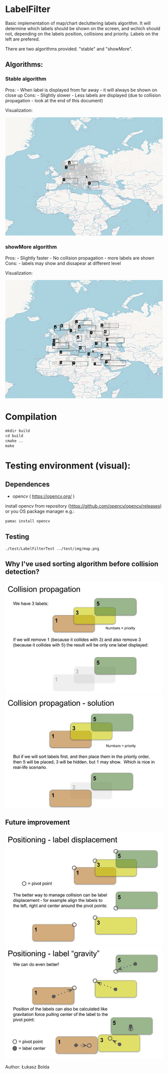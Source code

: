 
# LabelFilter

Basic implementation of map/chart decluttering labels algorithm.
It will determine which labels should be shown on the screen, and wchich should not, depending on the labels position, collisions and priority. Labels on the left are prefered.

There are two algorithms provided. "stable" and "showMore".

## Algorithms:

### Stable algorithm

Pros:
    - When label is displayed from far away - it will always be shown on close up
Cons:
    - Slightly slower
    - Less labels are displayed (due to collision propagation - look at the end of this document)


Visualization:

![Visualization of the algorithm](img/sneak_peak_visualization_stable.gif "Visualization of stable algorithm")


### showMore algorithm

Pros:
    - Slightly faster
    - No collision propagation - more labels are shown
Cons:
    - labels may show and dissapear at different level



Visualization:

![Visualization of the algorithm](img/sneak_peak_visualization.gif "Visualization of showMore algorithm")


# Compilation

```
mkdir build
cd build
cmake ..
make
```

# Testing environment (visual):
## Dependences

- opencv ( https://opencv.org/ )

install opencv from repository (https://github.com/opencv/opencv/releases) or you OS package manager e.g.:
```
pamac install opencv
```

## Testing

```
./test/LabelFilterTest ../test/img/map.png
```


## Why I've used sorting algorithm before collision detection?

![Positioning labels example](img/positioning_labels1.jpg?raw=true "Example 1")
![Positioning labels example](img/positioning_labels2.jpg?raw=true "Example 2")


## Future improvement

![Positioning labels example](img/positioning_labels3.jpg?raw=true "Example 3")
![Positioning labels example](img/positioning_labels4.jpg?raw=true "Example 4")


Author: Łukasz Bolda